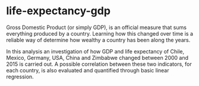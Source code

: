 # life-expectancy-gdp

Gross Domestic Product (or simply GDP), is an official measure that sums everything produced by a country. Learning how this changed over time is a reliable way of determine how wealthy a country has been along the years.

In this analysis an investigation of how GDP and life expectancy of Chile, Mexico, Germany, USA, China and Zimbabwe changed between 2000 and 2015 is carried out. A possible correlation between these two indicators, for each country, is also evaluated and quantified through basic linear regression.
